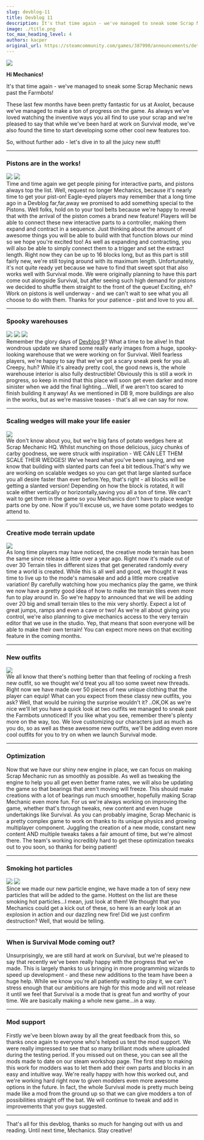 ```yaml
---
slug: devblog-11
title: Devblog 11
description: It's that time again - we've managed to sneak some Scrap Mechanic news past the Farmbots!
image: ./title.png
toc_max_heading_level: 4
authors: kacper
original_url: https://steamcommunity.com/games/387990/announcements/detail/251480614852690010
---
```


<head>
    <meta name="twitter:card" content="summary_large_image" />
</head>

![](./title.png)

**Hi Mechanics!**

It's that time again - we've managed to sneak some Scrap Mechanic news past the
Farmbots!

<!--truncate-->

These last few months have been pretty fantastic for us at Axolot, because we've
managed to make a ton of progress on the game. As always we've loved watching
the inventive ways you all find to use your scrap and we're pleased to say that
while we've been hard at work on Survival mode, we've also found the time to
start developing some other cool new features too.

So, without further ado - let's dive in to all the juicy new stuff!

---

### Pistons are in the works!

![](./pistons.png) ![](./piston-setting.png) <br/> Time and time again we get
people pining for interactive parts, and pistons always top the list. Well,
request no longer Mechanics, because it's nearly time to get your pist-on!
Eagle-eyed players may remember that a long time ago in a Devblog far,far,away
we promised to add something special to the Pistons. Well folks, hold on to your
tool belts because we're happy to reveal that with the arrival of the piston
comes a brand new feature! Players will be able to connect these new interactive
parts to a controller, making them expand and contract in a sequence. Just
thinking about the amount of awesome things you will be able to build with that
function blows our mind so we hope you're excited too! As well as expanding and
contracting, you will also be able to simply connect them to a trigger and set
the extract length. Right now they can be up to 16 blocks long, but as this part
is still fairly new, we're still toying around with its maximum length.
Unfortunately, it's not quite ready yet because we have to find that sweet spot
that also works well with Survival mode. We were originally planning to have
this part come out alongside Survival, but after seeing such high demand for
pistons we decided to shuffle them straight to the front of the queue! Exciting,
eh? Work on pistons is well underway - and we can't wait to see what you all
choose to do with them. Thanks for your patience - pist and love to you all.

---

### Spooky warehouses

![](./warehouse1.png) ![](./warehouse2.png) ![](./warehouse3.png) <br/> Remember
the glory days of [Devblog 9](/news/devblog-9)? What a time to be alive! In that
wondrous update we shared some really early images from a huge, spooky-looking
warehouse that we were working on for Survival. Well fearless players, we're
happy to say that we've got a scary sneak peek for you all. Creepy, huh? While
it's already pretty cool, the good news is, the whole warehouse interior is also
fully destructible! Obviously this is still a work in progress, so keep in mind
that this place will soon get even darker and more sinister when we add the
final lighting....Well, if we aren't too scared to finish building it anyway! As
we mentioned in DB 9, more buildings are also in the works, but as we're massive
teases - that's all we can say for now.

---

### Scaling wedges will make your life easier

![](./wedges.png) <br/> We don't know about you, but we're big fans of potato
wedges here at Scrap Mechanic HQ. Whilst munching on those delicious, juicy
chunks of carby goodness, we were struck with inspiration - WE CAN LET THEM
SCALE THEIR WEDGES! We've heard what you've been saying, and we know that
building with slanted parts can feel a bit tedious.That's why we are working on
scalable wedges so you can get that large slanted surface you all desire faster
than ever before.Yep, that's right - all blocks will be getting a slanted
version! Depending on how the block is rotated, it will scale either vertically
or horizontally,saving you all a ton of time. We can't wait to get them in the
game so you Mechanics don't have to place wedge parts one by one. Now if you'll
excuse us, we have some potato wedges to attend to.

---

### Creative mode terrain update

![](./terrain.png) <br/> As long time players may have noticed, the creative
mode terrain has been the same since release a little over a year ago. Right now
it's made out of over 30 Terrain tiles in different sizes that get generated
randomly every time a world is created. While this is all well and good, we
thought it was time to live up to the mode's namesake and add a little more
creative variation! By carefully watching how you mechanics play the game, we
think we now have a pretty good idea of how to make the terrain tiles even more
fun to play around in. So we're happy to announced that we will be adding over
20 big and small terrain tiles to the mix very shortly. Expect a lot of great
jumps, ramps and even a cave or two! As we're all about giving you control,
we're also planning to give mechanics access to the very terrain editor that we
use in the studio. Yep, that means that soon everyone will be able to make their
own terrain! You can expect more news on that exciting feature in the coming
months.

---

### New outfits

![](./outfits.png) <br/> We all know that there's nothing better than that
feeling of rocking a fresh new outfit, so we thought we'd treat you all too some
sweet new threads. Right now we have made over 50 pieces of new unique clothing
that the player can equip! What can you expect from these classy new outfits,
you ask? Well, that would be ruining the surprise wouldn't it? ..OK,OK as we're
nice we'll let you have a quick look at two outfits we managed to sneak past the
Farmbots unnoticed! If you like what you see, remember there's plenty more on
the way, too. We love customizing our characters just as much as you do, so as
well as these awesome new outfits, we'll be adding even more cool outfits for
you to try on when we launch Survival mode.

---

### Optimization

Now that we have our shiny new engine in place, we can focus on making Scrap
Mechanic run as smoothly as possible. As well as tweaking the engine to help you
all get even better frame rates, we will also be updating the game so that
bearings that aren't moving will freeze. This should make creations with a lot
of bearings run much smoother, hopefully making Scrap Mechanic even more fun.
For us we're always working on improving the game, whether that's through
tweaks, new content and even huge undertakings like Survival. As you can
probably imagine, Scrap Mechanic is a pretty complex game to work on thanks to
its unique physics and growing multiplayer component. Juggling the creation of a
new mode, constant new content AND multiple tweaks takes a fair amount of time,
but we're almost there. The team's working incredibly hard to get these
optimization tweaks out to you soon, so thanks for being patient!

---

### Smoking hot particles

![](http://i.imgur.com/bvKHOKr.gif) ![](http://i.imgur.com/oXp2Ls3.gif) <br/>
Since we made our new particle engine, we have made a ton of sexy new particles
that will be added to the game. Hottest on the list are these smoking hot
particles...I mean, just look at them! We thought that you Mechanics could get a
kick out of these, so here is an early look at an explosion in action and our
dazzling new fire! Did we just confirm destruction? Well, that would be telling.

---

### When is Survival Mode coming out?

Unsurprisingly, we are still hard at work on Survival, but we're pleased to say
that recently we've been really happy with the progress that we've made. This is
largely thanks to us bringing in more programming wizards to speed up
development - and these new additions to the team have been a huge help. While
we know you're all patiently waiting to play it, we can't stress enough that our
ambitions are high for this mode and will not release it until we feel that
Survival is a mode that is great fun and worthy of your time. We are basically
making a whole new game...in a way.

---

### Mod support

Firstly we've been blown away by all the great feedback from this, so thanks
once again to everyone who's helped us test the mod support. We were really
impressed to see that so many brilliant mods where uploaded during the testing
period. If you missed out on these, you can see all the mods made to date on our
steam workshop page. The first step to making this work for modders was to let
them add their own parts and blocks in an easy and intuitive way. We're really
happy with how this worked out, and we're working hard right now to given
modders even more awesome options in the future. In fact, the whole Survival
mode is pretty much being made like a mod from the ground up so that we can give
modders a ton of possibilities straight off the bat. We will continue to tweak
and add in improvements that you guys suggested.

---

That's all for this devblog, thanks so much for hanging out with us and reading.
Until next time, Mechanics. Stay creative!
